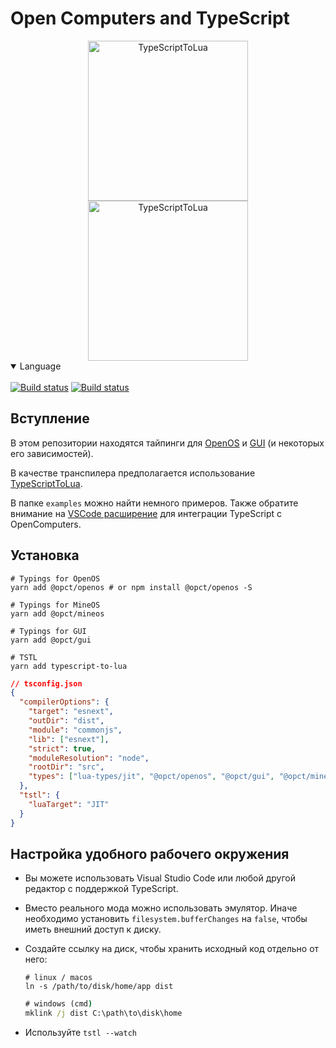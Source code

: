 # Open Computers and TypeScript

<div align="center">
<img src="https://gamepedia.cursecdn.com/minecraft_ru_gamepedia/f/f4/Корпус_компьютера1_(OpenComputers).png" alt="TypeScriptToLua" width="256" />
<img src="https://raw.githubusercontent.com/TypeScriptToLua/TypeScriptToLua/master/logo-hq.png" alt="TypeScriptToLua" width="256" />
</div>

<details open>
<summary>Language</summary>
<br>
<a href="README.md">
<img alt="Build status" src="https://img.shields.io/badge/english-red.svg?style=for-the-badge" /></a>

<a href="README.ru.md">
<img alt="Build status" src="https://img.shields.io/badge/russian-red.svg?style=for-the-badge" /></a>
</details>

## Вступление

В этом репозитории находятся тайпинги для [OpenOS](https://ocdoc.cil.li/) и [GUI](https://github.com/IgorTimofeev/GUI) (и некоторых его зависимостей).

В качестве транспилера предполагается использование [TypeScriptToLua](https://github.com/TypeScriptToLua/TypeScriptToLua).

В папке `examples` можно найти немного примеров. Также обратите внимание на [VSCode расширение](https://github.com/Exeteres/oc-ts-extension) для интеграции TypeScript с OpenComputers.

## Установка

```shell
# Typings for OpenOS
yarn add @opct/openos # or npm install @opct/openos -S

# Typings for MineOS
yarn add @opct/mineos

# Typings for GUI
yarn add @opct/gui

# TSTL
yarn add typescript-to-lua
```

```json
// tsconfig.json
{
  "compilerOptions": {
    "target": "esnext",
    "outDir": "dist",
    "module": "commonjs",
    "lib": ["esnext"],
    "strict": true,
    "moduleResolution": "node",
    "rootDir": "src",
    "types": ["lua-types/jit", "@opct/openos", "@opct/gui", "@opct/mineos"]
  },
  "tstl": {
    "luaTarget": "JIT"
  }
}
```

## Настройка удобного рабочего окружения

- Вы можете использовать Visual Studio Code или любой другой редактор с поддержкой TypeScript.
- Вместо реального мода можно использовать эмулятор. Иначе необходимо установить `filesystem.bufferChanges` на `false`, чтобы иметь внешний доступ к диску.
- Создайте ссылку на диск, чтобы хранить исходный код отдельно от него:

  ```shell
  # linux / macos
  ln -s /path/to/disk/home/app dist
  ```

  ```cmd
  # windows (cmd)
  mklink /j dist C:\path\to\disk\home
  ```

- Используйте `tstl --watch`
